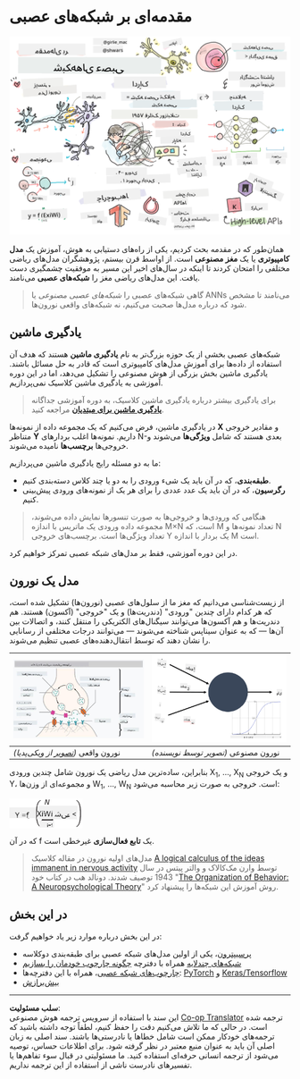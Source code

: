 <!--
CO_OP_TRANSLATOR_METADATA:
{
  "original_hash": "f862a99d88088163df12270e2f2ad6c3",
  "translation_date": "2025-10-03T12:42:25+00:00",
  "source_file": "lessons/3-NeuralNetworks/README.md",
  "language_code": "fa"
}
-->
# مقدمه‌ای بر شبکه‌های عصبی

![خلاصه‌ای از محتوای مقدمه شبکه‌های عصبی در یک طرح](../../../../translated_images/ai-neuralnetworks.1c687ae40bc86e834f497844866a26d3e0886650a67a4bbe29442e2f157d3b18.fa.png)

همان‌طور که در مقدمه بحث کردیم، یکی از راه‌های دستیابی به هوش، آموزش یک **مدل کامپیوتری** یا یک **مغز مصنوعی** است. از اواسط قرن بیستم، پژوهشگران مدل‌های ریاضی مختلفی را امتحان کردند تا اینکه در سال‌های اخیر این مسیر به موفقیت چشمگیری دست یافت. این مدل‌های ریاضی مغز را **شبکه‌های عصبی** می‌نامند.

> گاهی شبکه‌های عصبی را *شبکه‌های عصبی مصنوعی* یا ANNs می‌نامند تا مشخص شود که درباره مدل‌ها صحبت می‌کنیم، نه شبکه‌های واقعی نورون‌ها.

## یادگیری ماشین

شبکه‌های عصبی بخشی از یک حوزه بزرگ‌تر به نام **یادگیری ماشین** هستند که هدف آن استفاده از داده‌ها برای آموزش مدل‌های کامپیوتری است که قادر به حل مسائل باشند. یادگیری ماشین بخش بزرگی از هوش مصنوعی را تشکیل می‌دهد، اما در این دوره آموزشی به یادگیری ماشین کلاسیک نمی‌پردازیم.

> برای یادگیری بیشتر درباره یادگیری ماشین کلاسیک، به دوره آموزشی جداگانه **[یادگیری ماشین برای مبتدیان](http://github.com/microsoft/ml-for-beginners)** مراجعه کنید.

در یادگیری ماشین، فرض می‌کنیم که یک مجموعه داده از نمونه‌ها **X** و مقادیر خروجی متناظر **Y** داریم. نمونه‌ها اغلب بردارهای N-بعدی هستند که شامل **ویژگی‌ها** می‌شوند و خروجی‌ها **برچسب‌ها** نامیده می‌شوند.

ما به دو مسئله رایج یادگیری ماشین می‌پردازیم:

* **طبقه‌بندی**، که در آن باید یک شیء ورودی را به دو یا چند کلاس دسته‌بندی کنیم.
* **رگرسیون**، که در آن باید یک عدد عددی را برای هر یک از نمونه‌های ورودی پیش‌بینی کنیم.

> هنگامی که ورودی‌ها و خروجی‌ها به صورت تنسورها نمایش داده می‌شوند، مجموعه داده ورودی یک ماتریس با اندازه M&times;N است، که M تعداد نمونه‌ها و N تعداد ویژگی‌ها است. برچسب‌های خروجی Y یک بردار با اندازه M است.

در این دوره آموزشی، فقط بر مدل‌های شبکه عصبی تمرکز خواهیم کرد.

## مدل یک نورون

از زیست‌شناسی می‌دانیم که مغز ما از سلول‌های عصبی (نورون‌ها) تشکیل شده است، که هر کدام دارای چندین "ورودی" (دندریت‌ها) و یک "خروجی" (آکسون) هستند. هم دندریت‌ها و هم آکسون‌ها می‌توانند سیگنال‌های الکتریکی را منتقل کنند، و اتصالات بین آن‌ها — که به عنوان سیناپس شناخته می‌شوند — می‌توانند درجات مختلفی از رسانایی را نشان دهند که توسط انتقال‌دهنده‌های عصبی تنظیم می‌شوند.

![مدل یک نورون](../../../../translated_images/synapse-wikipedia.ed20a9e4726ea1c6a3ce8fec51c0b9bec6181946dca0fe4e829bc12fa3bacf01.fa.jpg) | ![مدل یک نورون](../../../../translated_images/artneuron.1a5daa88d20ebe6f5824ddb89fba0bdaaf49f67e8230c1afbec42909df1fc17e.fa.png)
----|----
نورون واقعی *([تصویر](https://en.wikipedia.org/wiki/Synapse#/media/File:SynapseSchematic_lines.svg) از ویکی‌پدیا)* | نورون مصنوعی *(تصویر توسط نویسنده)*

بنابراین، ساده‌ترین مدل ریاضی یک نورون شامل چندین ورودی X<sub>1</sub>, ..., X<sub>N</sub> و یک خروجی Y، و مجموعه‌ای از وزن‌ها W<sub>1</sub>, ..., W<sub>N</sub> است. خروجی به صورت زیر محاسبه می‌شود:

<img src="../../../../translated_images/netout.1eb15eb76fd767313e067719f400cec4b0e5090239c3e997c29f6789d4c3c263.fa.png" alt="Y = f\left(\sum_{i=1}^N X_iW_i\right)" width="131" height="53" align="center"/>

که در آن f یک **تابع فعال‌سازی** غیرخطی است.

> مدل‌های اولیه نورون در مقاله کلاسیک [A logical calculus of the ideas immanent in nervous activity](https://www.cs.cmu.edu/~./epxing/Class/10715/reading/McCulloch.and.Pitts.pdf) توسط وارن مک‌کالاک و والتر پیتس در سال 1943 توصیف شدند. دونالد هب در کتاب خود "[The Organization of Behavior: A Neuropsychological Theory](https://books.google.com/books?id=VNetYrB8EBoC)" روش آموزش این شبکه‌ها را پیشنهاد کرد.

## در این بخش

در این بخش درباره موارد زیر یاد خواهیم گرفت:
* [پرسیپترون](03-Perceptron/README.md)، یکی از اولین مدل‌های شبکه عصبی برای طبقه‌بندی دوکلاسه
* [شبکه‌های چندلایه](04-OwnFramework/README.md) همراه با دفترچه [چگونه چارچوب خودمان را بسازیم](04-OwnFramework/OwnFramework.ipynb)
* [چارچوب‌های شبکه عصبی](05-Frameworks/README.md)، همراه با این دفترچه‌ها: [PyTorch](05-Frameworks/IntroPyTorch.ipynb) و [Keras/Tensorflow](05-Frameworks/IntroKerasTF.ipynb)
* [بیش‌برازش](../../../../lessons/3-NeuralNetworks/05-Frameworks)

---

**سلب مسئولیت**:  
این سند با استفاده از سرویس ترجمه هوش مصنوعی [Co-op Translator](https://github.com/Azure/co-op-translator) ترجمه شده است. در حالی که ما تلاش می‌کنیم دقت را حفظ کنیم، لطفاً توجه داشته باشید که ترجمه‌های خودکار ممکن است شامل خطاها یا نادرستی‌ها باشند. سند اصلی به زبان اصلی آن باید به عنوان منبع معتبر در نظر گرفته شود. برای اطلاعات حساس، توصیه می‌شود از ترجمه انسانی حرفه‌ای استفاده کنید. ما مسئولیتی در قبال سوء تفاهم‌ها یا تفسیرهای نادرست ناشی از استفاده از این ترجمه نداریم.
